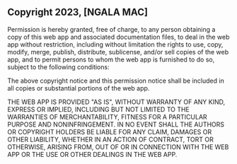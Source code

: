 ## Copyright 2023, [NGALA MAC]

Permission is hereby granted, free of charge, to any person obtaining a copy of this web app and associated documentation files, to deal in the web app without restriction, including without limitation the rights to use, copy, modify, merge, publish, distribute, sublicense, and/or sell copies of the web app, and to permit persons to whom the web app is furnished to do so, subject to the following conditions:

The above copyright notice and this permission notice shall be included in all copies or substantial portions of the web app.

THE WEB APP IS PROVIDED "AS IS", WITHOUT WARRANTY OF ANY KIND, EXPRESS OR IMPLIED, INCLUDING BUT NOT LIMITED TO THE WARRANTIES OF MERCHANTABILITY, FITNESS FOR A PARTICULAR PURPOSE AND NONINFRINGEMENT. IN NO EVENT SHALL THE AUTHORS OR COPYRIGHT HOLDERS BE LIABLE FOR ANY CLAIM, DAMAGES OR OTHER LIABILITY, WHETHER IN AN ACTION OF CONTRACT, TORT OR OTHERWISE, ARISING FROM, OUT OF OR IN CONNECTION WITH THE WEB APP OR THE USE OR OTHER DEALINGS IN THE WEB APP.